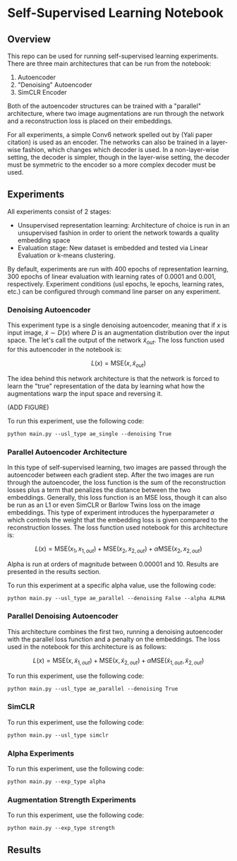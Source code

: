 # Self-Supervised Learning Notebook

## Overview

This repo can be used for running self-supervised learning experiments. There are three main architectures that can be
run from the notebook:

1) Autoencoder
2) "Denoising" Autoencoder
3) SimCLR Encoder

Both of the autoencoder structures can be trained with a "parallel" architecture, where two image augmentations are run
through the network and a reconstruction loss is placed on their embeddings.

For all experiments, a simple Conv6 network spelled out by (Yali paper citation) is used as an encoder. The networks
can also be trained in a layer-wise fashion, which changes which decoder is used. In a non-layer-wise setting, the
decoder is simpler, though in the layer-wise setting, the decoder must be symmetric to the encoder so a more complex
decoder must be used.

## Experiments

All experiments consist of 2 stages:
- Unsupervised representation learning: Architecture of choice is run in an unsupervised fashion in order to orient the
network towards a quality embedding space
- Evaluation stage: New dataset is embedded and tested via Linear Evaluation or k-means clustering.

By default, experiments are run with 400 epochs of representation learning, 300 epochs of linear evaluation with
learning rates of 0.0001 and 0.001, respectively. Experiment conditions (usl epochs, le epochs, learning rates, etc.) 
can be configured through command line parser on any experiment.

### Denoising Autoencoder

This experiment type is a single denoising autoencoder, meaning that if $x$ is input image, $\tilde{x} \sim D(x)$ where 
$D$ is an augmentation distribution over the input space. The let's call the output of the network $\tilde{x}_{out}$. 
The loss function used for this autoencoder in the notebook is:

$$
L(x) = \text{MSE}(x, \tilde{x}_{out})
$$

The idea behind this network architecture is that the network is forced to learn the "true" representation of the data
by learning what how the augmentations warp the input space and reversing it. 

(ADD FIGURE)

To run this experiment, use the following code:
```markdown
python main.py --usl_type ae_single --denoising True
```

### Parallel Autoencoder Architecture

In this type of self-supervised learning, two images are passed through the autoencoder between each gradient step.
After the two images are run through the autoencoder, the loss function is the sum of the reconstruction losses plus a
term that penalizes the distance between the two embeddings. Generally, this loss function is an MSE loss, though it can
also be run as an L1 or even SimCLR or Barlow Twins loss on the image embeddings. This type of experiment introduces
the hyperparameter $\alpha$ which controls the weight that the embedding loss is given compared to the reconstruction
losses. The loss function used notebook for this architecture is:

$$
L(x) = \text{MSE}(x_1, x_{1,out}) + \text{MSE}(x_2, x_{2,out}) + \alpha \text{MSE}(x_2, x_{2,out})
$$

Alpha is run at orders of magnitude between 0.00001 and 10. Results are presented in the results section.


To run this experiment at a specific alpha value, use the following code:
```markdown
python main.py --usl_type ae_parallel --denoising False --alpha ALPHA
```

### Parallel Denoising Autoencoder

This architecture combines the first two, running a denoising autoencoder with the parallel loss function and a penalty
on the embeddings. The loss used in the notebook for this architecture is as follows:

$$
L(x) = \text{MSE}(x, \tilde{x}_{1,out}) + \text{MSE}(x, \tilde{x}_{2,out}) + \alpha \text{MSE}(\tilde{x}_{1,out}, 
\tilde{x}_{2,out})
$$


To run this experiment, use the following code:
```markdown
python main.py --usl_type ae_parallel --denoising True
```

### SimCLR

To run this experiment, use the following code:
```markdown
python main.py --usl_type simclr
```

### Alpha Experiments

To run this experiment, use the following code:
```markdown
python main.py --exp_type alpha
```

### Augmentation Strength Experiments

To run this experiment, use the following code:
```markdown
python main.py --exp_type strength
```

## Results

